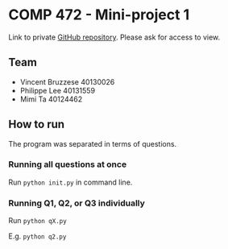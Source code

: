 # COMP 472 - Mini-project 1

Link to private [GitHub repository](https://github.com/mimi-ta/comp-472-mp1). Please ask for access to view.

## Team

- Vincent Bruzzese 40130026
- Philippe Lee 40131559
- Mimi Ta 40124462

## How to run

The program was separated in terms of questions.

### Running all questions at once

Run ```python init.py``` in command line.

### Running Q1, Q2, or Q3 individually

Run ```python qX.py```

E.g. ```python q2.py```
